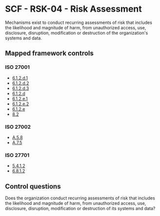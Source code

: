 # SCF - RSK-04 - Risk Assessment
Mechanisms exist to conduct recurring assessments of risk that includes the likelihood and magnitude of harm, from unauthorized access, use, disclosure, disruption, modification or destruction of the organization's systems and data.
## Mapped framework controls
### ISO 27001
- [6.1.2.d.1](../iso27001/6.md#612d1)
- [6.1.2.d.2](../iso27001/6.md#612d2)
- [6.1.2.d.3](../iso27001/6.md#612d3)
- [6.1.2.d](../iso27001/6.md#612d)
- [6.1.2.e.1](../iso27001/6.md#612e1)
- [6.1.2.e.2](../iso27001/6.md#612e2)
- [6.1.2.e](../iso27001/6.md#612e)
- [8.2](../iso27001/8.md#82)
  
### ISO 27002
- [A.5.8](../iso27002/a-5.md#a58)
- [A.7.5](../iso27002/a-7.md#a75)
  
### ISO 27701
- [5.4.1.2](../iso27701/5412.md)
- [6.8.1.2](../iso27701/6812.md)
  
## Control questions
Does the organization conduct recurring assessments of risk that includes the likelihood and magnitude of harm, from unauthorized access, use, disclosure, disruption, modification or destruction of its systems and data?
  
